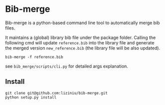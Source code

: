 
# Bib-merge

Bib-merge is a python-based command line tool to automatically merge bib files. 

It maintains a (global) library bib file under the package folder. Calling the following cmd will update ``reference.bib`` into the library file and generate the merged version ``new_reference.bib`` (the library file will be also updated).

```
bib-merge -f reference.bib
```

see ``bib_merge/scripts/cli.py`` for detailed args explanation.

## Install


```
git clone git@github.com:liziniu/bib-merge.git
python setup.py install
```









